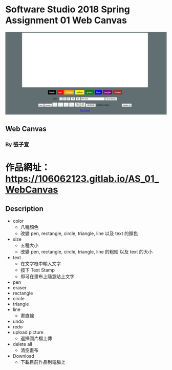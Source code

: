 # Software Studio 2018 Spring Assignment 01 Web Canvas

<img src = "canvas.jpg"></img>

## Web Canvas
### By 張子宜

# 作品網址：https://106062123.gitlab.io/AS_01_WebCanvas

## Description
* color
    * 八種顏色
    * 改變 pen, rectangle, circle, triangle, line 以及 text 的顏色
* size
    * 五種大小
    * 改變 pen, rectangle, circle, triangle, line 的粗細 以及 text 的大小
* text
    * 在文字框中輸入文字
    * 按下 Text Stamp
    * 即可在畫布上隨意貼上文字
* pen
* eraser
* rectangle
* circle
* triangle
* line
    * 畫直線
* undo
* redo
* upload picture
    * 選擇圖片檔上傳
* delete all
    * 清空畫布
* Download
    * 下載目前作品到電腦上

